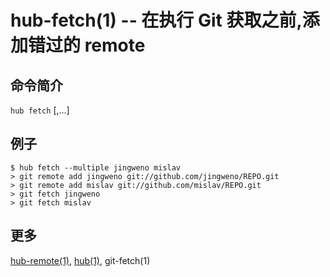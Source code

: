 # hub-fetch(1) -- 在执行 Git 获取之前,添加错过的 remote

## 命令简介

`hub fetch` <USER>[,<USER2>...]

## 例子

```
$ hub fetch --multiple jingweno mislav
> git remote add jingweno git://github.com/jingweno/REPO.git
> git remote add mislav git://github.com/mislav/REPO.git
> git fetch jingweno
> git fetch mislav
```

## 更多

[hub-remote(1)](hub-remote.1.zh.md), [hub(1)](hub.1.zh.md), git-fetch(1)
